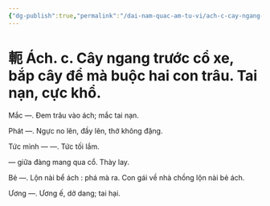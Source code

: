 ```yaml
---
{"dg-publish":true,"permalink":"/dai-nam-quac-am-tu-vi/ach-c-cay-ngang-truoc-co-xe-bap-cay-de-ma-buoc-hai-con-trau-tai-nan-cuc-kho/","tags":["âm-vị-tự"],"created":"2025-08-15T14:51:52.814+07:00"}
---
```


# 軛 Ách. c. Cây ngang trước cổ xe, bắp cây để mà buộc hai con trâu. Tai nạn, cực khổ.

Mắc —. Đem trâu vào ách; mắc tai nạn.

Phát —. Ngực no lên, đầy lên, thở không đặng.

Tức mình — —. Tức tối lắm.

— giữa đàng mang qua cổ. Thày lay.

Bẻ —. Lộn nài bể ách : phá mà ra. Con gái về nhà chồng lộn nài bẻ ách.

Ương —. Ương ế, dở dang; tai hại.
